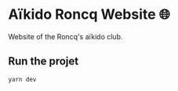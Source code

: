 # Aïkido Roncq Website 🌐

Website of the Roncq's aïkido club.

## Run the projet

```bash
yarn dev
```
